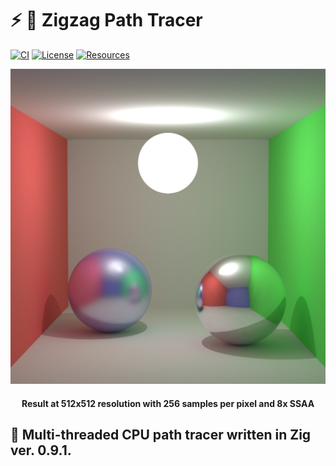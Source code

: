 # :zap: :trident: **Zigzag Path Tracer**

[![CI][ci-shield]][ci-url]
[![License][license-shield]][license-url]
[![Resources][resources-shield]][resources-url]

<p align="center">
    <img src="images/cornell_box.png">
</p>

<h4 align="center">
    <p>Result at 512x512 resolution with 256 samples per pixel and 8x SSAA</p>
</h4>

## :sparkler: Multi-threaded CPU path tracer written in Zig ver. 0.9.1.

<!-- MARKDOWN LINKS -->

[ci-shield]: https://img.shields.io/github/workflow/status/tensorush/Zigzag-Path-Tracer/CI?style=for-the-badge&logo=github&label=CI&labelColor=black
[ci-url]: https://github.com/tensorush/Zigzag-Path-Tracer/blob/master/.github/workflows/ci.yml
[license-shield]: https://img.shields.io/github/license/tensorush/Zigzag-Path-Tracer.svg?style=for-the-badge&labelColor=black
[license-url]: https://github.com/tensorush/Zigzag-Path-Tracer/blob/master/LICENSE.md
[resources-shield]: https://img.shields.io/badge/click-F6A516?style=for-the-badge&logo=zig&logoColor=F6A516&label=resources&labelColor=black
[resources-url]: https://github.com/tensorush/Awesome-Languages-Learning#lizard-zig
